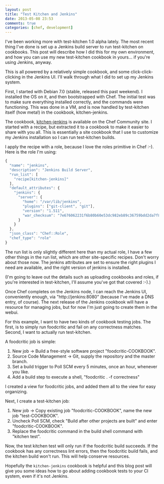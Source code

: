 ```yaml
---
layout: post
title: "Test Kitchen and Jenkins"
date: 2013-05-08 23:53
comments: true
categories: [chef, development]
---
```


I've been working more with test-kitchen 1.0 alpha lately. The most
recent thing I've done is set up a Jenkins build server to run
test-kitchen on cookbooks. This post will describe how I did this for
my own environment, and how you can use my new test-kitchen cookbook
in yours... if you're using Jenkins, anyway.

This is all powered by a relatively simple cookbook, and some
click-click-clicking in the Jenkins UI. I'll walk through what I did
to set up my Jenkins system.

First, I started with Debian 7.0 (stable, released this past weekend).
I installed the OS on it, and then bootstrapped with Chef. The initial
test was to make sure everything installed correctly, and the commands
were functioning. This was done in a VM, and is now handled by
test-kitchen itself (how meta!) in the cookbook, kitchen-jenkins.

The cookbook, [kitchen-jenkins](http://ckbk.it/kitchen-jenkins) is
available on the Chef Community site. I started with a recipe, but
extracted it to a cookbook to make it easier to share with you all.
This is essentially a site cookbook that I use to customize my Jenkins
installation so I can run test-kitchen builds.

I apply the recipe with a role, because I love the roles primitive in
Chef :-). Here is the role I'm using:

```javascript
{
  "name": "jenkins",
  "description": "Jenkins Build Server",
  "run_list": [
    "recipe[kitchen-jenkins]"
  ],
  "default_attributes": {
    "jenkins": {
      "server": {
        "home": "/var/lib/jenkins",
        "plugins": ["git-client", "git"],
        "version": "1.511",
        "war_checksum": "7e676062231f6b80b60e53dc982eb89c36759bdd2da7f82ad8b35a002a36da9a"
      }
    }
  },
  "json_class": "Chef::Role",
  "chef_type": "role"
}
```

The run list is only slightly different here than my actual role, I
have a few other things in the run list, which are other site-specific
recipes. Don't worry about those now. The jenkins attributes are set
to ensure the right plugins I need are available, and the right
version of jenkins is installed.

(I'm going to leave out the details such as uploading cookbooks and
roles, if you're interested in test-kitchen, I'll assume you've got
that covered :-).)

Once Chef completes on the Jenkins node, I can reach the Jenkins UI,
conveniently enough, via "http://jenkins:8080" (because I've made a
DNS entry, of course). The next release of the Jenkins cookbook will
have a resource for managing jobs, but for now I'm just going to
create them in the webui.

For this example, I want to have two kinds of cookbook testing jobs.
The first, is to simply run foodcritic and fail on any correctness
matches. Second, I want to actually run test-kitchen.

A foodcritic job is simple:

1. New job -> Build a free-style software project
   "foodcritic-COOKBOOK".
2. Source Code Management -> Git, supply the repository and the master
   branch.
3. Set a build trigger to Poll SCM every 5 minutes, once an hour,
   whenever you like.
4. Add a build step to execute a shell, "foodcritic . -f correctness"

I created a view for foodcritic jobs, and added them all to the view
for easy organizing.

Next, I create a test-kitchen job:

1. New job -> Copy existing job "foodcritic-COOKBOOK", name the new
   job "test-COOKBOOK".
2. Uncheck Poll SCM, check "Build after other projects are built" and
   enter "foodcritic-COOKBOOK".
3. Replace the foodcritic command in the build shell command with
   "kitchen test".

Now, the test kitchen test will only run if the foodcritic build
succeeds. If the cookbook has any correctness lint errors, then the
foodcritic build fails, and the kitchen build won't run. This will
help conserve resources.

Hopefully the `kitchen-jenkins` cookbook is helpful and this blog post
will give you some ideas how to go about adding cookbook tests to your
CI system, even if it's not Jenkins.
